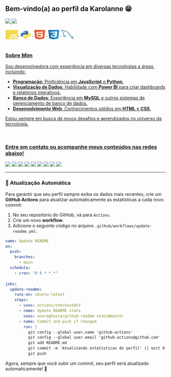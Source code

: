 ## Bem-vindo(a) ao perfil da Karolanne 😁

<div>
   <a href="https://github.com/lkaroolanne">
   <img height="180em" src="https://github-readme-stats.vercel.app/api?username=lkaroolanne&show_icons=true&theme=tokyonight&include_all_commits=true&count_private=true"/>
   <img height="180em" src="https://github-readme-stats.vercel.app/api/top-langs/?username=lkaroolanne&layout=compact&langs_count=6&theme=tokyonight&hide=html,css&custom_title=Linguagens%20mais%20usadas&langs_count=8&card_width=320&count_private=true"/>
</div>
    
<div style="display: inline_block"><br>
  <img align="center" alt="JavaScript" height="30" width="40" src="https://raw.githubusercontent.com/devicons/devicon/master/icons/javascript/javascript-plain.svg">
  <img align="center" alt="Python" height="30" width="40" src="https://raw.githubusercontent.com/devicons/devicon/master/icons/python/python-original.svg">
  <img align="center" alt="HTML" height="30" width="40" src="https://raw.githubusercontent.com/devicons/devicon/master/icons/html5/html5-original.svg">
  <img align="center" alt="CSS" height="30" width="40" src="https://raw.githubusercontent.com/devicons/devicon/master/icons/css3/css3-original.svg">
  <img align="center" alt="Banco de Dados" height="30" width="40" src="https://raw.githubusercontent.com/devicons/devicon/master/icons/mysql/mysql-original.svg">
</div>
 
<br>

### Sobre Mim
Sou desenvolvedora com experiência em diversas tecnologias e áreas, incluindo:  
- **Programação**: Proficiência em **JavaScript** e **Python**.  
- **Visualização de Dados**: Habilidade com **Power BI** para criar dashboards e relatórios interativos.  
- **Banco de Dados**: Experiência em **MySQL** e outros sistemas de gerenciamento de banco de dados.  
- **Desenvolvimento Web**: Conhecimentos sólidos em **HTML** e **CSS**.  

Estou sempre em busca de novos desafios e aprendizados no universo da tecnologia.

<br>
 
### Entre em contato ou acompanhe meus conteúdos nas redes abaixo!

<div> 
  <a href="https://www.instagram.com/lkaroolanne/" target="_blank"><img src="https://img.shields.io/badge/-Instagram-%23E4405F?style=for-the-badge&logo=instagram&logoColor=white" target="_blank"></a>
  <a href="https://x.com/lkaroolanne" target="_blank"><img src="https://img.shields.io/badge/-X-%231DA1F2?style=for-the-badge&logo=twitter&logoColor=white" target="_blank"></a>
  <a href="https://www.facebook.com/profile.php?id=61571543497374" target="_blank"><img src="https://img.shields.io/badge/-Facebook-%234267B2?style=for-the-badge&logo=facebook&logoColor=white" target="_blank"></a>
  <a href="https://www.linkedin.com/in/karolanne-lima-santos-348628341/?trk=opento_sprofile_details" target="_blank"><img src="https://img.shields.io/badge/-LinkedIn-%230077B5?style=for-the-badge&logo=linkedin&logoColor=white" target="_blank"></a>
  <a href="https://www.youtube.com/@lkaroolanne" target="_blank"><img src="https://img.shields.io/badge/-YouTube-FF0000?style=for-the-badge&logo=youtube&logoColor=white" target="_blank"></a>
  <a href="mailto:karolanne.developer@gmail.com"><img src="https://img.shields.io/badge/-Gmail-%23333?style=for-the-badge&logo=gmail&logoColor=white" target="_blank"></a>
  <a href="https://t.me/+5511915700707" target="_blank"><img src="https://img.shields.io/badge/-Telegram-2CA5E0?style=for-the-badge&logo=telegram&logoColor=white" target="_blank"></a>
  <a href="https://wa.me/5511915700707" target="_blank"><img src="https://img.shields.io/badge/-WhatsApp-25D366?style=for-the-badge&logo=whatsapp&logoColor=white" target="_blank"></a>
  <a href="https://discord.com" target="_blank"><img src="https://img.shields.io/badge/-Discord-5865F2?style=for-the-badge&logo=discord&logoColor=white" target="_blank"></a>
</div>

---

### 📌 Atualização Automática
Para garantir que seu perfil sempre exiba os dados mais recentes, crie um **GitHub Actions** para atualizar automaticamente as estatísticas a cada novo commit:

1. No seu repositório do GitHub, vá para `Actions`.
2. Crie um novo **workflow**.
3. Adicione o seguinte código no arquivo `.github/workflows/update-readme.yml`:

```yaml
name: Update README
on:
  push:
    branches:
      - main
  schedule:
    - cron: "0 0 * * *"

jobs:
  update-readme:
    runs-on: ubuntu-latest
    steps:
      - uses: actions/checkout@v3
      - name: Update README stats
        uses: anuraghazra/github-readme-stats@master
      - name: Commit and push if changed
        run: |
          git config --global user.name 'github-actions'
          git config --global user.email 'github-actions@github.com'
          git add README.md
          git commit -m 'Atualizando estatísticas do perfil' || exit 0
          git push
```

Agora, sempre que você subir um commit, seu perfil será atualizado automaticamente! 🚀

